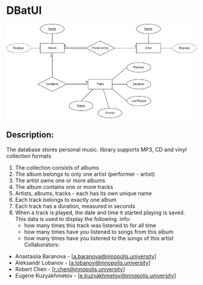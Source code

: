 # DBatUI
![Diagram](ex1.png)
## Description:
The database stores personal music. library
supports MP3, CD and vinyl collection formats
1. The collection consists of albums
2. The album belongs to only one artist (performer - artist)
3. The artist owns one or more albums
4. The album contains one or more tracks
5. Artists, albums, tracks - each has its own unique name
6. Each track belongs to exactly one album
7. Each track has a duration, measured in seconds
8. When a track is played, the date and time it started playing is saved. This data is used to display the following. info:
    - how many times this track was listened to for all time
    - how many times have you listened to songs from this album
    - how many times have you listened to the songs of this artist
Collaborators:
* Anastasiia Baranova - [a.baranova@innopolis.university]
* Aleksandr Lobanov - [a.lobanov@innopolis.university]
* Robert Chen - [r.chen@innopolis.university]
* Eugene Kuzyakhmetov - [e.kuzyakhmetov@innopolis.university]
